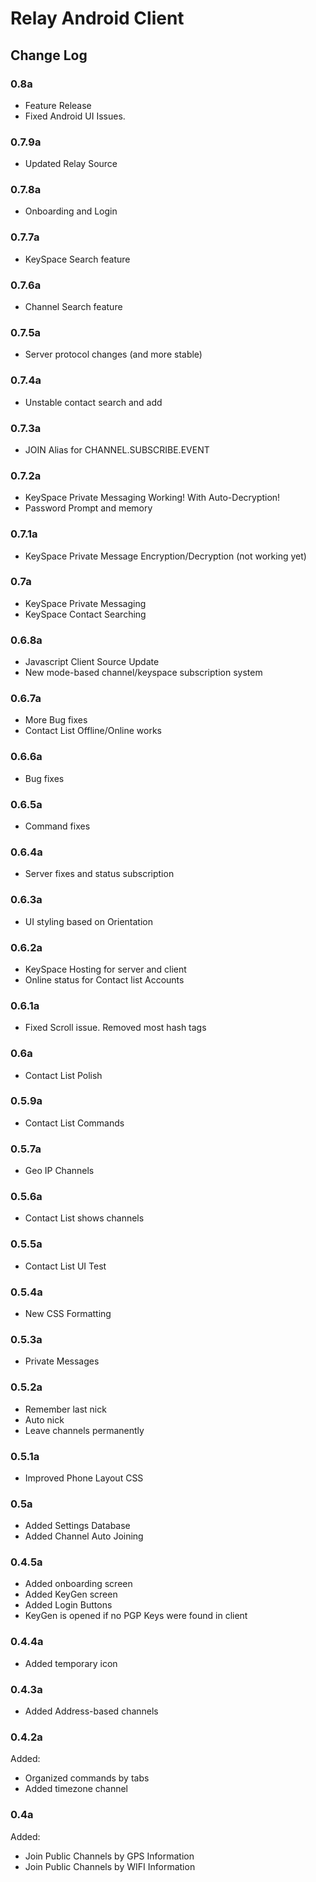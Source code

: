 # Relay Android Client

## Change Log

### 0.8a
 * Feature Release
 * Fixed Android UI Issues. 

### 0.7.9a
 * Updated Relay Source

### 0.7.8a
 * Onboarding and Login
 
### 0.7.7a
 * KeySpace Search feature
 
### 0.7.6a
 * Channel Search feature

### 0.7.5a
 * Server protocol changes (and more stable)
 
### 0.7.4a
 * Unstable contact search and add
 
### 0.7.3a
 * JOIN Alias for CHANNEL.SUBSCRIBE.EVENT
 
### 0.7.2a
 * KeySpace Private Messaging Working! With Auto-Decryption!
 * Password Prompt and memory
 
### 0.7.1a
 * KeySpace Private Message Encryption/Decryption (not working yet)
 
### 0.7a
 * KeySpace Private Messaging
 * KeySpace Contact Searching

### 0.6.8a
 * Javascript Client Source Update
 * New mode-based channel/keyspace subscription system

### 0.6.7a
 * More Bug fixes
 * Contact List Offline/Online works
 
### 0.6.6a
 * Bug fixes
 
### 0.6.5a
 * Command fixes
 
### 0.6.4a
 * Server fixes and status subscription
 
### 0.6.3a
 * UI styling based on Orientation

### 0.6.2a
 * KeySpace Hosting for server and client
 * Online status for Contact list Accounts

### 0.6.1a
 * Fixed Scroll issue. Removed most hash tags
 
### 0.6a
 * Contact List Polish

### 0.5.9a
 * Contact List Commands

### 0.5.7a
 * Geo IP Channels

### 0.5.6a
 * Contact List shows channels

### 0.5.5a
 * Contact List UI Test

### 0.5.4a
 * New CSS Formatting
 
### 0.5.3a
 * Private Messages
 
### 0.5.2a
 * Remember last nick
 * Auto nick
 * Leave channels permanently

### 0.5.1a
 * Improved Phone Layout CSS

### 0.5a
 * Added Settings Database
 * Added Channel Auto Joining

### 0.4.5a
 * Added onboarding screen
 * Added KeyGen screen
 * Added Login Buttons
 * KeyGen is opened if no PGP Keys were found in client

### 0.4.4a
 * Added temporary icon

### 0.4.3a
 * Added Address-based channels

### 0.4.2a
Added:
 * Organized commands by tabs
 * Added timezone channel

### 0.4a
Added:
 * Join Public Channels by GPS Information
 * Join Public Channels by WIFI Information